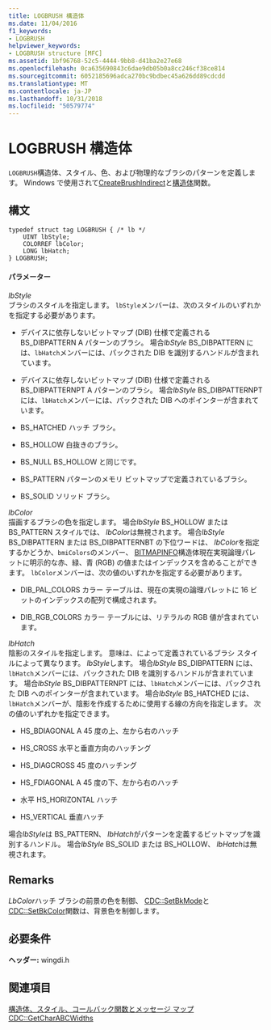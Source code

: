 ```yaml
---
title: LOGBRUSH 構造体
ms.date: 11/04/2016
f1_keywords:
- LOGBRUSH
helpviewer_keywords:
- LOGBRUSH structure [MFC]
ms.assetid: 1bf96768-52c5-4444-9bb8-d41ba2e27e68
ms.openlocfilehash: 0ca635690843c6dae9db05b0a8cc246cf38ce814
ms.sourcegitcommit: 6052185696adca270bc9bdbec45a626dd89cdcdd
ms.translationtype: MT
ms.contentlocale: ja-JP
ms.lasthandoff: 10/31/2018
ms.locfileid: "50579774"
---
```

# <a name="logbrush-structure"></a>LOGBRUSH 構造体

`LOGBRUSH`構造体、スタイル、色、および物理的なブラシのパターンを定義します。 Windows で使用されて[CreateBrushIndirect](/windows/desktop/api/wingdi/nf-wingdi-createbrushindirect)と[構造体](/windows/desktop/api/wingdi/nf-wingdi-extcreatepen)関数。

## <a name="syntax"></a>構文

```
typedef struct tag LOGBRUSH { /* lb */
    UINT lbStyle;
    COLORREF lbColor;
    LONG lbHatch;
} LOGBRUSH;
```

#### <a name="parameters"></a>パラメーター

*lbStyle*<br/>
ブラシのスタイルを指定します。 `lbStyle`メンバーは、次のスタイルのいずれかを指定する必要があります。

- デバイスに依存しないビットマップ (DIB) 仕様で定義される BS_DIBPATTERN A パターンのブラシ。 場合*lbStyle* BS_DIBPATTERN には、`lbHatch`メンバーには、パックされた DIB を識別するハンドルが含まれています。

- デバイスに依存しないビットマップ (DIB) 仕様で定義される BS_DIBPATTERNPT A パターンのブラシ。 場合*lbStyle* BS_DIBPATTERNPT には、`lbHatch`メンバーには、パックされた DIB へのポインターが含まれています。

- BS_HATCHED ハッチ ブラシ。

- BS_HOLLOW 白抜きのブラシ。

- BS_NULL BS_HOLLOW と同じです。

- BS_PATTERN パターンのメモリ ビットマップで定義されているブラシ。

- BS_SOLID ソリッド ブラシ。

*lbColor*<br/>
描画するブラシの色を指定します。 場合*lbStyle* BS_HOLLOW または BS_PATTERN スタイルでは、 *lbColor*は無視されます。 場合*lbStyle* BS_DIBPATTERN または BS_DIBPATTERNBT の下位ワードは、 *lbColor*を指定するかどうか、`bmiColors`のメンバー、 [BITMAPINFO](../../mfc/reference/bitmapinfo-structure.md)構造体現在実現論理パレットに明示的な赤、緑、青 (RGB) の値またはインデックスを含めることができます。 `lbColor`メンバーは、次の値のいずれかを指定する必要があります。

- DIB_PAL_COLORS カラー テーブルは、現在の実現の論理パレットに 16 ビットのインデックスの配列で構成されます。

- DIB_RGB_COLORS カラー テーブルには、リテラルの RGB 値が含まれています。

*lbHatch*<br/>
陰影のスタイルを指定します。 意味は、によって定義されているブラシ スタイルによって異なります。 *lbStyle*します。 場合*lbStyle* BS_DIBPATTERN には、`lbHatch`メンバーには、パックされた DIB を識別するハンドルが含まれています。 場合*lbStyle* BS_DIBPATTERNPT には、`lbHatch`メンバーには、パックされた DIB へのポインターが含まれています。 場合*lbStyle* BS_HATCHED には、`lbHatch`メンバーが、陰影を作成するために使用する線の方向を指定します。 次の値のいずれかを指定できます。

- HS_BDIAGONAL A 45 度の上、左から右のハッチ

- HS_CROSS 水平と垂直方向のハッチング

- HS_DIAGCROSS 45 度のハッチング

- HS_FDIAGONAL A 45 度の下、左から右のハッチ

- 水平 HS_HORIZONTAL ハッチ

- HS_VERTICAL 垂直ハッチ

場合*lbStyle*は BS_PATTERN、 *lbHatch*がパターンを定義するビットマップを識別するハンドル。 場合*lbStyle* BS_SOLID または BS_HOLLOW、 *lbHatch*は無視されます。

## <a name="remarks"></a>Remarks

*LbColor*ハッチ ブラシの前景の色を制御、 [CDC::SetBkMode](../../mfc/reference/cdc-class.md#setbkmode)と[CDC::SetBkColor](../../mfc/reference/cdc-class.md#setbkcolor)関数は、背景色を制御します。

## <a name="requirements"></a>必要条件

**ヘッダー:** wingdi.h

## <a name="see-also"></a>関連項目

[構造体、スタイル、コールバック関数とメッセージ マップ](../../mfc/reference/structures-styles-callbacks-and-message-maps.md)<br/>
[CDC::GetCharABCWidths](../../mfc/reference/cdc-class.md#getcharabcwidths)

